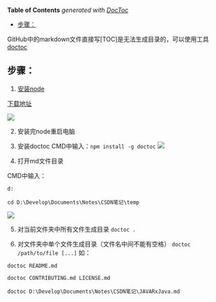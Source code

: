 <!-- START doctoc generated TOC please keep comment here to allow auto update -->
<!-- DON'T EDIT THIS SECTION, INSTEAD RE-RUN doctoc TO UPDATE -->
**Table of Contents**  *generated with [DocToc](https://github.com/thlorenz/doctoc)*

- [步骤：](#%E6%AD%A5%E9%AA%A4)

<!-- END doctoc generated TOC please keep comment here to allow auto update -->

GitHub中的markdown文件直接写[TOC]是无法生成目录的，可以使用工具[doctoc](https://www.npmjs.com/package/doctoc)

## 步骤：

1. [安装node](https://www.npmjs.com/package/doctoc/tutorial)

  [下载地址](https://nodejs.org/download/release/latest/)

  ![](http://upload-images.jianshu.io/upload_images/9028834-81d91d426d885e46.png?imageMogr2/auto-orient/strip%7CimageView2/2/w/1240)

2. 安装完node重启电脑

3. 安装doctoc
  CMD中输入：`npm install -g doctoc`
  ![](http://upload-images.jianshu.io/upload_images/9028834-a46746c8576a485c.png?imageMogr2/auto-orient/strip%7CimageView2/2/w/1240)

4. 打开md文件目录

  CMD中输入：

  `d:`

  `cd D:\Develop\Documents\Notes\CSDN笔记\temp`

  ![](http://upload-images.jianshu.io/upload_images/9028834-57b58a3b6764e062.png?imageMogr2/auto-orient/strip%7CimageView2/2/w/1240)

5. 对当前文件夹中所有文件生成目录
  `doctoc .`

6. 对文件夹中单个文件生成目录（文件名中间不能有空格）
  `doctoc /path/to/file [...]`
  如：

  `doctoc README.md`

  `doctoc CONTRIBUTING.md LICENSE.md`

  `doctoc D:\Develop\Documents\Notes\CSDN笔记\JAVARxJava.md`